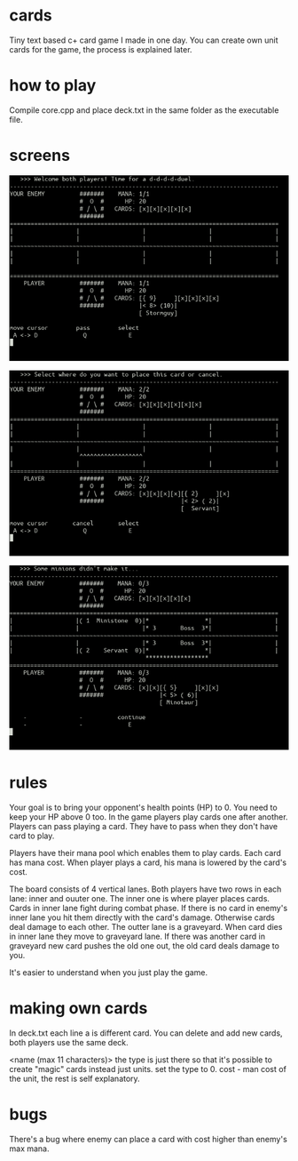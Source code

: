 # cards
Tiny text based c+ card game I made in one day. You can create own unit cards for the game, the process is explained later.

# how to play

Compile core.cpp and place deck.txt in the same folder as the executable file.

# screens

![Welcome screen](https://raw.githubusercontent.com/rlyfow/cards/master/screens/scr1.png "Welcome screen")

![Placing card screen](https://raw.githubusercontent.com/rlyfow/cards/master/screens/scr2%20placing%20card.png "Placing card screen")

![Combat screen](https://raw.githubusercontent.com/rlyfow/cards/master/screens/scr3%20combat.png "Combat screen")


# rules
Your goal is to bring your opponent's health points (HP) to 0. You need to keep your HP above 0 too.
In the game players play cards one after another. Players can pass playing a card. They have to pass when they don't have card to play.

Players have their mana pool which enables them to play cards. Each card has mana cost. When player plays a card, his mana is lowered by the card's cost.

The board consists of 4 vertical lanes. Both players have two rows in each lane: inner and ouuter one. The inner one is where player places cards. Cards in inner lane fight during combat phase. If there is no card in enemy's inner lane you hit them directly with the card's damage. Otherwise cards deal damage to each other.
The outter lane is a graveyard. When card dies in inner lane they move to graveyard lane. If there was another card in graveyard new card pushes the old one out, the old card deals damage to you.

It's easier to understand when you just play the game.

# making own cards
In deck.txt each line a is different card. You can delete and add new cards, both players use the same deck.

<name (max 11 characters)> <attack> <hp> <cost> <type>
the type is just there so that it's possible to create "magic" cards instead just units. set the type to 0.
cost - man cost of the unit, the rest is self explanatory.

# bugs
There's a bug where enemy can place a card with cost higher than enemy's max mana.
